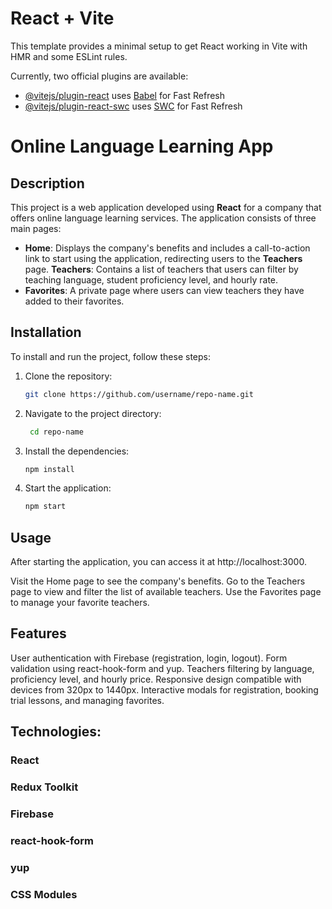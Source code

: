 # React + Vite

This template provides a minimal setup to get React working in Vite with HMR and some ESLint rules.

Currently, two official plugins are available:

- [@vitejs/plugin-react](https://github.com/vitejs/vite-plugin-react/blob/main/packages/plugin-react/README.md) uses [Babel](https://babeljs.io/) for Fast Refresh
- [@vitejs/plugin-react-swc](https://github.com/vitejs/vite-plugin-react-swc) uses [SWC](https://swc.rs/) for Fast Refresh

# Online Language Learning App

## Description

This project is a web application developed using **React** for a company that offers online language learning services. The application consists of three main pages:

- **Home**: Displays the company's benefits and includes a call-to-action link to start using the application, redirecting users to the **Teachers** page.
  **Teachers**: Contains a list of teachers that users can filter by teaching language, student proficiency level, and hourly rate.
- **Favorites**: A private page where users can view teachers they have added to their favorites.

## Installation

To install and run the project, follow these steps:

1. Clone the repository:

   ```bash
   git clone https://github.com/username/repo-name.git

   ```

2. Navigate to the project directory:

   ```bash
    cd repo-name

   ```

3. Install the dependencies:

    ```bash
   npm install

    ```

4. Start the application:

    ```bash
   npm start

    ```

## Usage

After starting the application, you can access it at http://localhost:3000.

Visit the Home page to see the company's benefits.
Go to the Teachers page to view and filter the list of available teachers.
Use the Favorites page to manage your favorite teachers.

## Features

User authentication with Firebase (registration, login, logout).
Form validation using react-hook-form and yup.
Teachers filtering by language, proficiency level, and hourly price.
Responsive design compatible with devices from 320px to 1440px.
Interactive modals for registration, booking trial lessons, and managing favorites.

## Technologies:

### React

### Redux Toolkit

### Firebase

### react-hook-form

### yup

### CSS Modules
